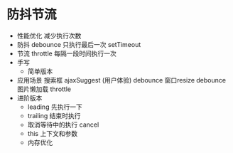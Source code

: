 # 防抖节流

- 性能优化
  减少执行次数
- 防抖
  debounce  只执行最后一次
  setTimeout 
- 节流
  throttle  每隔一段时间执行一次
- 手写
  - 简单版本
- 应用场景
  搜索框 ajaxSuggest (用户体验) debounce 
  窗口resize debounce 
  图片懒加载 throttle 
- 进阶版本
  - leading 先执行一下 
  - trailing 结束时执行
  - 取消等待中的执行 cancel 
  - this 上下文和参数
  - 内存优化
